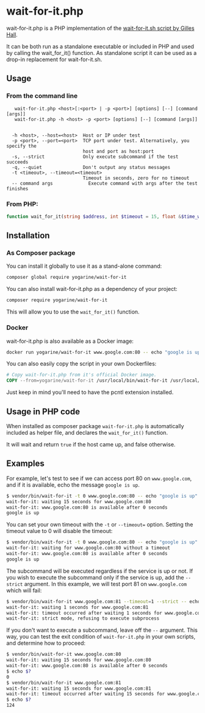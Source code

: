 # wait-for-it.php
wait-for-it.php is a PHP implementation of the
[wait-for-it.sh script by Gilles Hall](https://github.com/vishnubob/wait-for-it).

It can be both run as a standalone executable or included in PHP and used by
calling the wait_for_it() function. As standalone script it can be used as a
drop-in replacement for wait-for-it.sh.

## Usage

### From the command line

```text
   wait-for-it.php <host>[:<port> | -p <port>] [options] [--] [command [args]]
   wait-for-it.php -h <host> -p <port> [options] [--] [command [args]]
   
   
  -h <host>, --host=<host>  Host or IP under test
  -p <port>, --port=<port>  TCP port under test. Alternatively, you specify the
                            host and port as host:port
  -s, --strict              Only execute subcommand if the test succeeds
  -q, --quiet               Don't output any status messages
  -t <timeout>, --timeout=<timeout>
                            Timeout in seconds, zero for no timeout
  -- command args             Execute command with args after the test finishes
```

### From PHP:

```php
function wait_for_it(string $address, int $timeout = 15, float &$time_waited = null): bool {}
```

## Installation 
### As Composer package

You can install it globally to use it as a stand-alone command:
```bash
composer global require yogarine/wait-for-it
```

You can also install wait-for-it.php as a dependency of your project:
```bash
composer require yogarine/wait-for-it
```

This will allow you to use the `wait_for_it()` function.


### Docker

wait-for-it.php is also available as a Docker image:
```bash
docker run yogarine/wait-for-it www.google.com:80 -- echo "google is up"
```

You can also easily copy the script in your own Dockerfiles:
```dockerfile
# Copy wait-for-it.php from it's official Docker image.
COPY --from=yogarine/wait-for-it /usr/local/bin/wait-for-it /usr/local/bin/
```
Just keep in mind you'll need to have the pcntl extension installed.


## Usage in PHP code

When installed as composer package `wait-for-it.php` is automatically included
as helper file, and declares the `wait_for_it()` function.

It will wait and return `true` if the host came up, and false otherwise.


## Examples

For example, let's test to see if we can access port 80 on `www.google.com`,
and if it is available, echo the message `google is up`.

```bash
$ vendor/bin/wait-for-it -t 0 www.google.com:80 -- echo "google is up" www.google.com:80 -- echo "google is up"
wait-for-it: waiting 15 seconds for www.google.com:80
wait-for-it: www.google.com:80 is available after 0 seconds
google is up
```

You can set your own timeout with the `-t` or `--timeout=` option.  Setting
the timeout value to 0 will disable the timeout:

```bash
$ vendor/bin/wait-for-it -t 0 www.google.com:80 -- echo "google is up"
wait-for-it: waiting for www.google.com:80 without a timeout
wait-for-it: www.google.com:80 is available after 0 seconds
google is up
```

The subcommand will be executed regardless if the service is up or not.  If you
wish to execute the subcommand only if the service is up, add the `--strict`
argument. In this example, we will test port 81 on `www.google.com` which will
fail:

```bash
$ vendor/bin/wait-for-it www.google.com:81 --timeout=1 --strict -- echo "google is up"
wait-for-it: waiting 1 seconds for www.google.com:81
wait-for-it: timeout occurred after waiting 1 seconds for www.google.com:81
wait-for-it: strict mode, refusing to execute subprocess
```

If you don't want to execute a subcommand, leave off the `--` argument.  This
way, you can test the exit condition of `wait-for-it.php` in your own scripts,
and determine how to proceed:

```bash
$ vendor/bin/wait-for-it www.google.com:80
wait-for-it: waiting 15 seconds for www.google.com:80
wait-for-it: www.google.com:80 is available after 0 seconds
$ echo $?
0
$ vendor/bin/wait-for-it www.google.com:81
wait-for-it: waiting 15 seconds for www.google.com:81
wait-for-it: timeout occurred after waiting 15 seconds for www.google.com:81
$ echo $?
124
```
